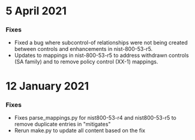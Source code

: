 <!--    CHANGELOG FORMAT                                                -->

<!--    Completed Entry template:                                       -->
<!--                                                                    -->
<!--    # Date in DD MMM YYYY format                                    -->
<!--    ### New Features                                                -->
<!--    ### Improvements                                                -->
<!--    ### Fixes                                                       -->

<!--    Entries for pull request template:                              -->
<!--                                                                    -->
<!--    # Changes staged on develop                                     -->
<!--    ### New Features                                                -->
<!--    ### Improvements                                                -->
<!--    ### Fixes                                                       -->
# 5 April 2021
### Fixes
- Fixed a bug where subcontrol-of relationships were not being created between controls and enhancements in nist-800-53-r5.
- Updates to mappings in nist-800-53-r5 to address withdrawn controls (SA family) and to remove policy control (XX-1) mappings.

# 12 January 2021
### Fixes
- Fixes parse_mappings.py for nist800-53-r4 and nist800-53-r5 to remove duplicate entries in "mitigates"
- Rerun make.py to update all content based on the fix
